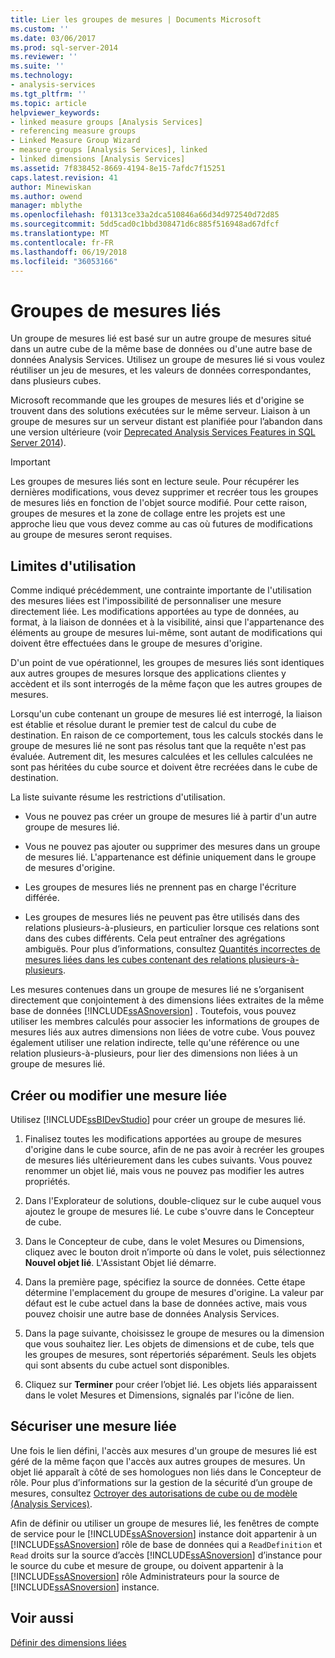 ```yaml
---
title: Lier les groupes de mesures | Documents Microsoft
ms.custom: ''
ms.date: 03/06/2017
ms.prod: sql-server-2014
ms.reviewer: ''
ms.suite: ''
ms.technology:
- analysis-services
ms.tgt_pltfrm: ''
ms.topic: article
helpviewer_keywords:
- linked measure groups [Analysis Services]
- referencing measure groups
- Linked Measure Group Wizard
- measure groups [Analysis Services], linked
- linked dimensions [Analysis Services]
ms.assetid: 7f838452-8669-4194-8e15-7afdc7f15251
caps.latest.revision: 41
author: Minewiskan
ms.author: owend
manager: mblythe
ms.openlocfilehash: f01313ce33a2dca510846a66d34d972540d72d85
ms.sourcegitcommit: 5dd5cad0c1bbd308471d6c885f516948ad67dfcf
ms.translationtype: MT
ms.contentlocale: fr-FR
ms.lasthandoff: 06/19/2018
ms.locfileid: "36053166"
---
```

# <a name="linked-measure-groups"></a>Groupes de mesures liés
  Un groupe de mesures lié est basé sur un autre groupe de mesures situé dans un autre cube de la même base de données ou d'une autre base de données Analysis Services. Utilisez un groupe de mesures lié si vous voulez réutiliser un jeu de mesures, et les valeurs de données correspondantes, dans plusieurs cubes.  
  
 Microsoft recommande que les groupes de mesures liés et d'origine se trouvent dans des solutions exécutées sur le même serveur. Liaison à un groupe de mesures sur un serveur distant est planifiée pour l’abandon dans une version ultérieure (voir [Deprecated Analysis Services Features in SQL Server 2014](../deprecated-analysis-services-features-in-sql-server-2014.md)).  
  
> [!IMPORTANT]  
>  Les groupes de mesures liés sont en lecture seule. Pour récupérer les dernières modifications, vous devez supprimer et recréer tous les groupes de mesures liés en fonction de l'objet source modifié. Pour cette raison, groupes de mesures et la zone de collage entre les projets est une approche lieu que vous devez comme au cas où futures de modifications au groupe de mesures seront requises.  
  
## <a name="usage-limitations"></a>Limites d'utilisation  
 Comme indiqué précédemment, une contrainte importante de l'utilisation des mesures liées est l'impossibilité de personnaliser une mesure directement liée. Les modifications apportées au type de données, au format, à la liaison de données et à la visibilité, ainsi que l'appartenance des éléments au groupe de mesures lui-même, sont autant de modifications qui doivent être effectuées dans le groupe de mesures d'origine.  
  
 D'un point de vue opérationnel, les groupes de mesures liés sont identiques aux autres groupes de mesures lorsque des applications clientes y accèdent et ils sont interrogés de la même façon que les autres groupes de mesures.  
  
 Lorsqu'un cube contenant un groupe de mesures lié est interrogé, la liaison est établie et résolue durant le premier test de calcul du cube de destination. En raison de ce comportement, tous les calculs stockés dans le groupe de mesures lié ne sont pas résolus tant que la requête n'est pas évaluée. Autrement dit, les mesures calculées et les cellules calculées ne sont pas héritées du cube source et doivent être recréées dans le cube de destination.  
  
 La liste suivante résume les restrictions d'utilisation.  
  
-   Vous ne pouvez pas créer un groupe de mesures lié à partir d'un autre groupe de mesures lié.  
  
-   Vous ne pouvez pas ajouter ou supprimer des mesures dans un groupe de mesures lié. L'appartenance est définie uniquement dans le groupe de mesures d'origine.  
  
-   Les groupes de mesures liés ne prennent pas en charge l'écriture différée.  
  
-   Les groupes de mesures liés ne peuvent pas être utilisés dans des relations plusieurs-à-plusieurs, en particulier lorsque ces relations sont dans des cubes différents. Cela peut entraîner des agrégations ambiguës. Pour plus d’informations, consultez [Quantités incorrectes de mesures liées dans les cubes contenant des relations plusieurs-à-plusieurs](http://social.technet.microsoft.com/wiki/contents/articles/22911.incorrect-amounts-for-linked-measures-in-cubes-containing-many-to-many-relationships-ssas-troubleshooting.aspx).  
  
 Les mesures contenues dans un groupe de mesures lié ne s’organisent directement que conjointement à des dimensions liées extraites de la même base de données [!INCLUDE[ssASnoversion](../../includes/ssasnoversion-md.md)] . Toutefois, vous pouvez utiliser les membres calculés pour associer les informations de groupes de mesures liés aux autres dimensions non liées de votre cube. Vous pouvez également utiliser une relation indirecte, telle qu'une référence ou une relation plusieurs-à-plusieurs, pour lier des dimensions non liées à un groupe de mesures lié.  
  
## <a name="create-or-modify-a-linked-measure"></a>Créer ou modifier une mesure liée  
 Utilisez [!INCLUDE[ssBIDevStudio](../../includes/ssbidevstudio-md.md)] pour créer un groupe de mesures lié.  
  
1.  Finalisez toutes les modifications apportées au groupe de mesures d'origine dans le cube source, afin de ne pas avoir à recréer les groupes de mesures liés ultérieurement dans les cubes suivants. Vous pouvez renommer un objet lié, mais vous ne pouvez pas modifier les autres propriétés.  
  
2.  Dans l'Explorateur de solutions, double-cliquez sur le cube auquel vous ajoutez le groupe de mesures lié. Le cube s'ouvre dans le Concepteur de cube.  
  
3.  Dans le Concepteur de cube, dans le volet Mesures ou Dimensions, cliquez avec le bouton droit n’importe où dans le volet, puis sélectionnez **Nouvel objet lié**. L'Assistant Objet lié démarre.  
  
4.  Dans la première page, spécifiez la source de données. Cette étape détermine l'emplacement du groupe de mesures d'origine. La valeur par défaut est le cube actuel dans la base de données active, mais vous pouvez choisir une autre base de données Analysis Services.  
  
5.  Dans la page suivante, choisissez le groupe de mesures ou la dimension que vous souhaitez lier. Les objets de dimensions et de cube, tels que les groupes de mesures, sont répertoriés séparément. Seuls les objets qui sont absents du cube actuel sont disponibles.  
  
6.  Cliquez sur **Terminer** pour créer l’objet lié. Les objets liés apparaissent dans le volet Mesures et Dimensions, signalés par l'icône de lien.  
  
## <a name="secure-a-linked-measure"></a>Sécuriser une mesure liée  
 Une fois le lien défini, l'accès aux mesures d'un groupe de mesures lié est géré de la même façon que l'accès aux autres groupes de mesures. Un objet lié apparaît à côté de ses homologues non liés dans le Concepteur de rôle. Pour plus d’informations sur la gestion de la sécurité d’un groupe de mesures, consultez [Octroyer des autorisations de cube ou de modèle &#40;Analysis Services&#41;](grant-cube-or-model-permissions-analysis-services.md).  
  
 Afin de définir ou utiliser un groupe de mesures lié, les fenêtres de compte de service pour le [!INCLUDE[ssASnoversion](../../includes/ssasnoversion-md.md)] instance doit appartenir à un [!INCLUDE[ssASnoversion](../../includes/ssasnoversion-md.md)] rôle de base de données qui a `ReadDefinition` et `Read` droits sur la source d’accès [!INCLUDE[ssASnoversion](../../includes/ssasnoversion-md.md)] d’instance pour le source du cube et mesure de groupe, ou doivent appartenir à la [!INCLUDE[ssASnoversion](../../includes/ssasnoversion-md.md)] rôle Administrateurs pour la source de [!INCLUDE[ssASnoversion](../../includes/ssasnoversion-md.md)] instance.  
  
## <a name="see-also"></a>Voir aussi  
 [Définir des dimensions liées](define-linked-dimensions.md)  
  
  